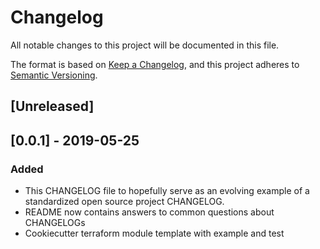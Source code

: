 # Changelog
All notable changes to this project will be documented in this file.

The format is based on [Keep a Changelog](https://keepachangelog.com/en/1.0.0/),
and this project adheres to [Semantic Versioning](https://semver.org/spec/v2.0.0.html).

## [Unreleased]

## [0.0.1] - 2019-05-25
### Added
- This CHANGELOG file to hopefully serve as an evolving example of a
  standardized open source project CHANGELOG.
- README now contains answers to common questions about CHANGELOGs
- Cookiecutter terraform module template with example and test
